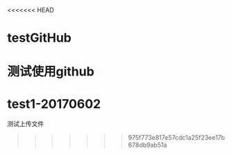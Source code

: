 <<<<<<< HEAD
# testGitHub
测试使用github
=======
# test1-20170602
测试上传文件
>>>>>>> 975f773e817e57cdc1a25f23ee17b678db9ab51a
